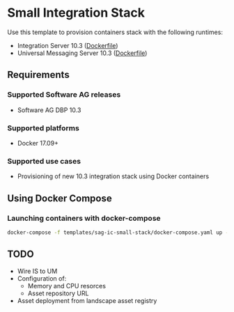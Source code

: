 # Small Integration Stack

Use this template to provision containers stack with the following runtimes:

* Integration Server 10.3 ([Dockerfile](../sag-is-server/Dockerfile))
* Universal Messaging Server 10.3 ([Dockerfile](../sag-um-server/Dockerfile))

## Requirements

### Supported Software AG releases

* Software AG DBP 10.3

### Supported platforms

* Docker 17.09+

### Supported use cases

* Provisioning of new 10.3 integration stack using Docker containers

## Using Docker Compose

### Launching containers with docker-compose

```bash
docker-compose -f templates/sag-ic-small-stack/docker-compose.yaml up -d
```

## TODO

* Wire IS to UM
* Configuration of:
  * Memory and CPU resorces
  * Asset repository URL
* Asset deployment from landscape asset registry
